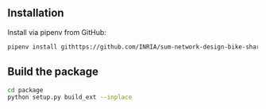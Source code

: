 ## Installation

Install via pipenv from GitHub:

```bash
pipenv install githttps://github.com/INRIA/sum-network-design-bike-sharing.git#egg=shared_mobility_network_optimizer
```

## Build the package

```bash
cd package
python setup.py build_ext --inplace
```